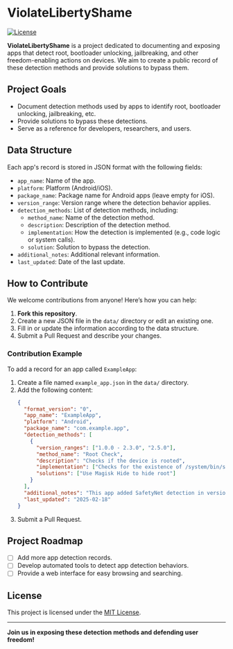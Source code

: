 # ViolateLibertyShame

[![License](https://img.shields.io/badge/license-MIT-blue.svg)](LICENSE)

**ViolateLibertyShame** is a project dedicated to documenting and exposing apps that detect root, bootloader unlocking, jailbreaking, and other freedom-enabling actions on devices. We aim to create a public record of these detection methods and provide solutions to bypass them.

## Project Goals

- Document detection methods used by apps to identify root, bootloader unlocking, jailbreaking, etc.
- Provide solutions to bypass these detections.
- Serve as a reference for developers, researchers, and users.

## Data Structure

Each app's record is stored in JSON format with the following fields:

- `app_name`: Name of the app.
- `platform`: Platform (Android/iOS).
- `package_name`: Package name for Android apps (leave empty for iOS).
- `version_range`: Version range where the detection behavior applies.
- `detection_methods`: List of detection methods, including:
  - `method_name`: Name of the detection method.
  - `description`: Description of the detection method.
  - `implementation`: How the detection is implemented (e.g., code logic or system calls).
  - `solution`: Solution to bypass the detection.
- `additional_notes`: Additional relevant information.
- `last_updated`: Date of the last update.

## How to Contribute

We welcome contributions from anyone! Here’s how you can help:

1. **Fork this repository**.
2. Create a new JSON file in the `data/` directory or edit an existing one.
3. Fill in or update the information according to the data structure.
4. Submit a Pull Request and describe your changes.

### Contribution Example

To add a record for an app called `ExampleApp`:

1. Create a file named `example_app.json` in the `data/` directory.
2. Add the following content:
   ```json
   {
     "format_version": "0",
     "app_name": "ExampleApp",
     "platform": "Android",
     "package_name": "com.example.app",
     "detection_methods": [
       {
         "version_ranges": ["1.0.0 - 2.3.0", "2.5.0"],
         "method_name": "Root Check",
         "description": "Checks if the device is rooted",
         "implementation": ["Checks for the existence of /system/bin/su"],
         "solutions": ["Use Magisk Hide to hide root"]
       }
     ],
     "additional_notes": "This app added SafetyNet detection in version 2.3.0",
     "last_updated": "2025-02-18"
   }
   ```
3. Submit a Pull Request.

## Project Roadmap

- [ ] Add more app detection records.
- [ ] Develop automated tools to detect app detection behaviors.
- [ ] Provide a web interface for easy browsing and searching.

## License

This project is licensed under the [MIT License](LICENSE).

---

**Join us in exposing these detection methods and defending user freedom!**
